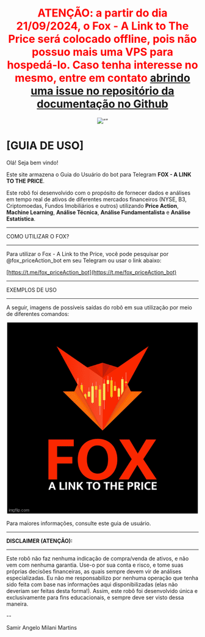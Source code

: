 <div align="center">

# **<span style="color:red">ATENÇÃO: a partir do dia 21/09/2024, o Fox - A Link to The Price será colocado offline, pois não possuo mais uma VPS para hospedá-lo. Caso tenha interesse no mesmo, entre em contato [abrindo uma issue no repositório da documentação no Github](https://github.com/samirmartins/fox_guia_usuario/issues)</span>**

</div>


<p align="center">
  <img src="img/logo.png" alt= “” class=“center” width="30%" height="30%">
</p>

# [GUIA DE USO]


Olá! Seja bem vindo! 

Este site armazena o Guia do Usuário do 
bot para Telegram **FOX - A LINK TO THE PRICE**.

Este robô foi desenvolvido com o propósito de fornecer
dados e análises em tempo real de ativos de diferentes
mercados financeiros (NYSE, B3, Criptomoedas, Fundos Imobiliários e outros) 
utilizando **Price Action**, **Machine Learning**, 
**Análise Técnica**, **Análise Fundamentalista** e **Análise Estatística**.


---

COMO UTILIZAR O FOX?

---

Para utilizar o Fox - A Link to the Price, você 
pode pesquisar por @fox_priceAction_bot em seu 
Telegram ou usar o link abaixo:

[https://t.me/fox_priceAction_bot](https://t.me/fox_priceAction_bot)


---

EXEMPLOS DE USO

---

A seguir, imagens de possíveis saídas do robô em sua utilização
por meio de diferentes comandos: 

<p align="center">
  <img src="img/fox.gif" />
</p>


Para maiores informações, consulte este guia de usuário.


---

**DISCLAIMER (ATENÇÃO):**

---

 
 
Este robô não faz nenhuma indicação de 
compra/venda de ativos, e não vem com 
nenhuma garantia. Use-o por sua conta e risco, 
e tome suas próprias decisões financeiras, 
as quais sempre devem vir de análises 
especializadas. Eu não me responsabilizo 
por nenhuma operação que tenha sido feita 
com base nas informações aqui 
disponibilizadas (elas não deveriam ser 
feitas desta forma!). Assim, este robô 
foi desenvolvido única e exclusivamente para 
fins educacionais, e sempre deve ser visto 
dessa maneira.


--

Samir Angelo Milani Martins